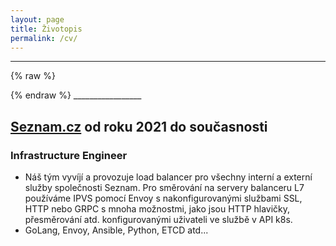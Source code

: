 ```yaml
---
layout: page
title: Životopis
permalink: /cv/
---
```

_________________
{% raw %}
<script src="https://platform.linkedin.com/badges/js/profile.js" async defer type="text/javascript"></script>
  <div class="badge-base LI-profile-badge" data-locale="cs_CZ" data-size="large" data-theme="light" data-type="VERTICAL" data-vanity="kgilich" data-version="v1"><a class="badge-base__link LI-simple-link" href="https://cz.linkedin.com/in/kgilich?trk=profile-badge"></a></div>
{% endraw %}
_________________

## [Seznam.cz](https://o.seznam.cz/) od roku 2021 do současnosti
### Infrastructure Engineer
- Náš tým vyvíjí a provozuje load balancer pro všechny interní a externí služby společnosti Seznam. Pro směrování na servery balanceru L7 používáme IPVS pomocí Envoy s nakonfigurovanými službami SSL, HTTP nebo GRPC s mnoha možnostmi, jako jsou HTTP hlavičky, přesměrování atd. konfigurovanými uživateli ve službě v API k8s.
- GoLang, Envoy, Ansible, Python, ETCD atd...


